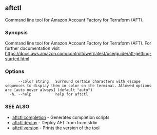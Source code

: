 ## aftctl

Command line tool for Amazon Account Factory for Terraform (AFT).

### Synopsis

Command line tool for Amazon Account Factory for Terraform (AFT).
For further documentation visit https://docs.aws.amazon.com/controltower/latest/userguide/aft-getting-started.html


### Options

```
      --color string   Surround certain characters with escape sequences to display them in color on the terminal. Allowed options are [auto never always] (default "auto")
  -h, --help           help for aftctl
```

### SEE ALSO

* [aftctl completion](aftctl_completion.md)	 - Generates completion scripts
* [aftctl deploy](aftctl_deploy.md)	 - Deploy AFT from from stdin
* [aftctl version](aftctl_version.md)	 - Prints the version of the tool

